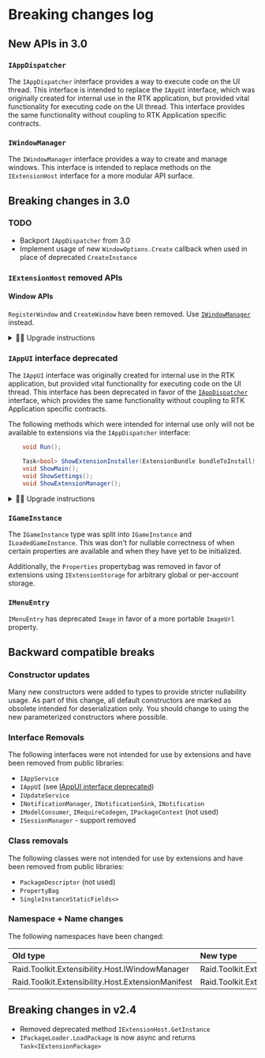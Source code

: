 # Breaking changes log

## New APIs in 3.0

### `IAppDispatcher`

The `IAppDispatcher` interface provides a way to execute code on the UI thread.  This interface is intended to replace the `IAppUI` interface, which was originally created for internal use in the RTK application, but provided vital functionality for executing code on the UI thread.  This interface provides the same functionality without coupling to RTK Application specific contracts.

### `IWindowManager`

The `IWindowManager` interface provides a way to create and manage windows.  This interface is intended to replace methods on the `IExtensionHost` interface for a more modular API surface.

## Breaking changes in 3.0

### TODO

* Backport `IAppDispatcher` from 3.0
* Implement usage of new `WindowOptions.Create` callback when used in place of deprecated `CreateInstance`

### `IExtensionHost` removed APIs

#### Window APIs

`RegisterWindow` and `CreateWindow` have been removed.
Use [`IWindowManager`](#iwindowmanager) instead.

<details>
<summary>👩‍💻 Upgrade instructions</summary>

##### Before

```cs
class MyExtension : ExtensionPackage
{
    public override void OnActivate(IExtensionHost host)
    {
        host.RegisterWindow<MyWindow>(new WindowOptions() { /*...*/ });
        host.CreateWindow<MyWindow>();
    }
}
```

##### After

```cs
class MyExtension : ExtensionPackage
{
    private readonly IWindowManager WindowManager;
    public MyExtension(IWindowManager windowManager)
    {
        WindowManager = windowManager;
    }
    public override void OnActivate(IExtensionHost _unused_)
    {
        WindowManager.RegisterWindow<MyWindow>(new WindowOptions() { /*...*/ });
        host.CreateWindow<MyWindow>();
    }
}
```

</details>

### `IAppUI` interface deprecated

The `IAppUI` interface was originally created for internal use in the RTK application, but provided vital functionality for executing code on the UI thread.  This interface has been deprecated in favor of the [`IAppDispatcher`](#iappdispatcher) interface, which provides the same functionality without coupling to RTK Application specific contracts.

The following methods which were intended for internal use only will not be available to extensions via the `IAppDispatcher` interface:

```cs
    void Run();

    Task<bool> ShowExtensionInstaller(ExtensionBundle bundleToInstall);
    void ShowMain();
    void ShowSettings();
    void ShowExtensionManager();
```

<details>
<summary>👩‍💻 Upgrade instructions</summary>

To update code that is using `IAppUI`, you can simply do a find/replace of `IAppUI` with `IAppDispatcher` (and update your variable names accordingly.)

</details>

### `IGameInstance`

The `IGameInstance` type was split into `IGameInstance` and `ILoadedGameInstance`. This was don't for nullable correctness of when certain properties are available and when they have yet to be initialized.

Additionally, the `Properties` propertybag was removed in favor of extensions using `IExtensionStorage` for arbitrary global or per-account storage.

### `IMenuEntry`

`IMenuEntry` has deprecated `Image` in favor of a more portable `ImageUrl` property.

## Backward compatible breaks

### Constructor updates

Many new constructors were added to types to provide stricter nullability usage. As part of this change, all default constructors are marked as obsolete intended for deserialization only. You should change to using the new parameterized constructors where possible.

### Interface Removals

The following interfaces were not intended for use by extensions and have been removed from public libraries:

* `IAppService`
* `IAppUI` (see [IAppUI interface deprecated](#iappui-interface-deprecated))
* `IUpdateService`
* `INotificationManager`, `INotificationSink`, `INotification`
* `IModelConsumer`, `IRequireCodegen`, `IPackageContext` (not used)
* `ISessionManager` - support removed

### Class removals

The following classes were not intended for use by extensions and have been removed from public libraries:

* `PackageDescriptor` (not used)
* `PropertyBag`
* `SingleInstanceStaticFields<>`

### Namespace + Name changes

The following namespaces have been changed:

| Old type | New type |
|:--------------|:--------------|
|Raid.Toolkit.Extensibility.Host.IWindowManager | Raid.Toolkit.Extensibility.IWindowManager |
|Raid.Toolkit.Extensibility.Host.ExtensionManifest | Raid.Toolkit.Extensibility.PackageManifest |

## Breaking changes in v2.4

* Removed deprecated method `IExtensionHost.GetInstance`
* `IPackageLoader.LoadPackage` is now async and returns `Task<IExtensionPackage>`
